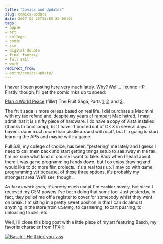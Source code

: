 ```yaml
---
title: "Comics and Updates"
slug: comics-update
date: 2007-02-06T15:55:38-06:00
tags:
- apple
- art
- college
- comic
- csm
- digital double
- final fantasy
- full sail
- work
redirect_from:
- entry/comics-update/
---
```

I haven't been posting here very much lately. Why? Well... I dunno :-P. Firstly, though, I'll get the comic links up to speed:

[Plan 4 World Peace](http://digitaldouble.smackjeeves.com/comics/104870/) (filler)
The Fruit Saga, Parts [1](http://digitaldouble.smackjeeves.com/comics/106143/), [2](http://digitaldouble.smackjeeves.com/comics/108024/), and [3](http://digitaldouble.smackjeeves.com/comics/110979/).

The fruit saga is more or less based on real life. I did purchase a Mac mini with my tax refund and, despite my years of rampant Mac hatred, I must admit that it is a nifty piece of hardware. I do have a copy of Vista installed (thanks to bootcamp), but I haven't booted out of OS X in several days. I haven't done much more than piddle around with stuff, but I'm going to start learning the APIs and maybe write a game.

Full Sail, my college of choice, has been "pestering" me lately and I guess I need to call them back and start getting things setup to sail away in the fall. I'm not sure what kind of course I want to take. Back when I heard about them it was game programming hands down, but I do enjoy drawing and would like to do more film projects. It's a real toss up. I may go with game programming yet because, of those three options, it's probably my strongest area. We'll see, though...

As far as work goes, it's pretty much usual. I'm cashier mostly, but since I recieved my CSM powers I've been doing that some too. Just yesterday, in fact, they pulled me off a register to cover for somebody whilst they went on break. I'm sitting in a pretty sweet position in that I can do almost anything in the store from CSMing, to cashiering, to cart pushing, to unloading trucks, etc.

Well, I'll close this blog post with a little piece of my art featuring Basch, my favorite character from FFXII:

[![](http://www.dxprog.com/pics/basch001.jpg "Basch - He'll kick your ass")](http://www.dxprog.com/pics/basch001.jpg)
